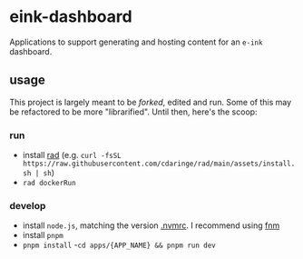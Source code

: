 # eink-dashboard

Applications to support generating and hosting content for an `e-ink` dashboard.

## usage

This project is largely meant to be _forked_, edited and run. Some of this may
be refactored to be more "librarified". Until then, here's the scoop:

### run

- install [rad](https://github.com/cdaringe/rad/?tab=readme-ov-file#install)
  (e.g.
  `curl -fsSL https://raw.githubusercontent.com/cdaringe/rad/main/assets/install.sh | sh`)
- `rad dockerRun`

### develop

- install `node.js`, matching the version [.nvmrc](./.nvmrc). I recommend using
  [fnm](https://github.com/Schniz/fnm)
- install `pnpm`
- `pnpm install` -`cd apps/{APP_NAME} && pnpm run dev`
